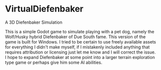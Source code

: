 # VirtualDiefenbaker
A 3D Diefenbaker Simulation

This is a simple Godot game to simulate playing with a pet dog, namely the Wolf/Husky hybrid Diefenbaker of Due South fame.
This version of the game is built for Windows.
I tried to be certain to use freely available assets for everything I didn't make myself, if I mistakenly included anything
that requires attribution or licensing just let me know and I will correct the issue.
I hope to expand Diefenbaker at some point into a larger terrain exploration type game or perhaps give him some AI abilities.


